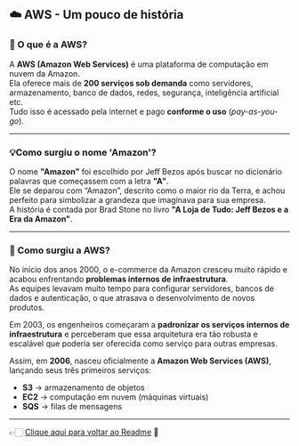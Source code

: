 ## ☁️ AWS - Um pouco de história

### 📌 O que é a AWS?
A **AWS (Amazon Web Services)** é uma plataforma de computação em nuvem da Amazon.  
Ela oferece mais de **200 serviços sob demanda** como servidores, armazenamento, banco de dados, redes, segurança, inteligência artificial etc.  
Tudo isso é acessado pela internet e pago **conforme o uso** (*pay-as-you-go*).

---

### 💡Como surgiu o nome **'Amazon'**?
O nome **"Amazon"** foi escolhido por Jeff Bezos após buscar no dicionário palavras que começassem com a letra **"A"**.  
Ele se deparou com “Amazon”, descrito como o maior rio da Terra, e achou perfeito para simbolizar a grandeza que imaginava para sua empresa.  
A história é contada por Brad Stone no livro **"A Loja de Tudo: Jeff Bezos e a Era da Amazon"**.  

---

### 📖 Como surgiu a AWS?
No início dos anos 2000, o e-commerce da Amazon cresceu muito rápido e acabou enfrentando **problemas internos de infraestrutura**.  
As equipes levavam muito tempo para configurar servidores, bancos de dados e autenticação, o que atrasava o desenvolvimento de novos produtos.  

Em 2003, os engenheiros começaram a **padronizar os serviços internos de infraestrutura** e perceberam que essa arquitetura era tão robusta e escalável que poderia ser oferecida como serviço para outras empresas.

Assim, em **2006**, nasceu oficialmente a **Amazon Web Services (AWS)**, lançando seus três primeiros serviços:  
- **S3** → armazenamento de objetos  
- **EC2** → computação em nuvem (máquinas virtuais)  
- **SQS** → filas de mensagens  

---

👉🏻 [Clique aqui para voltar ao Readme](https://github.com/DrikaDev/Estudando-AWS-Cloud-Practitioner/blob/main/README.md) 📒
